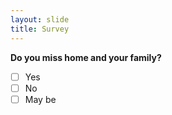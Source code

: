 ```yaml
---
layout: slide
title: Survey
---
```

**Do you miss home and your family?**
- [ ] Yes
- [ ] No
- [ ] May be
